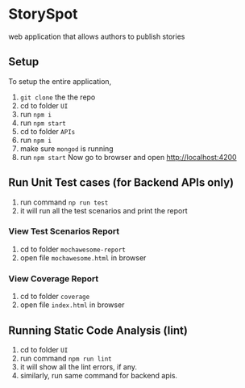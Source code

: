 # StorySpot
web application that allows authors to publish stories

## Setup
To setup the entire application, 
1. `git clone` the the repo
2. cd to folder `UI`
3. run `npm i`
4. run `npm start`
5. cd to folder `APIs`
6. run `npm i`
7. make sure `mongod` is running
8. run `npm start`
Now go to browser and open [http://localhost:4200](http://localhost:4200)

## Run Unit Test cases (for Backend APIs only)
1. run command `np run test`
2. it will run all the test scenarios and print the report

### View Test Scenarios Report
1. cd to folder `mochawesome-report`
2. open file `mochawesome.html` in browser

### View Coverage Report
1. cd to folder `coverage`
2. open file `index.html` in browser

## Running Static Code Analysis (lint)
1. cd to folder `UI`
2. run command `npm run lint`
3. it will show all the lint errors, if any. 
4. similarly, run same command for backend apis.